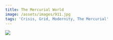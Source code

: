 ```yaml
---
title: The Mercurial World
image: /assets/images/911.jpg
tags: 'Crisis, Grid, Modernity, The Mercurial'
---
```

![](/assets/images/911.jpg)
